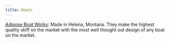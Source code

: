 ```yaml
---
title: Boats
---
```


[Adipose Boat Works](https://adiposeboatworks.com/): Made in Helena, Montana. They make the highest quality skiff on the market with the most well thought out design of any boat on the market.
